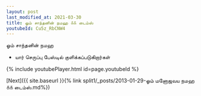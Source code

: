 ```yaml
---
layout: post
last_modified_at: 2021-03-30
title: ஓம் சாந்தனின் நமஹ ௧௧ டைம்ஸ்
youtubeId: Cu5z_RbCNW4
---
```

 
 
 ஓம் சாந்தனின் நமஹ  
 
 -  யார் செருப்பு பேஸ்டில் குளிக்கப்படுகிறார்கள் 
 
  
 
  
 
 
 
 
 
 


{% include youtubePlayer.html id=page.youtubeId %}
 
[Next]({{ site.baseurl }}{% link  split1/_posts/2013-01-29-ஓம் மனோஜவய நமஹ ௧௧ டைம்ஸ்.md%})
 
